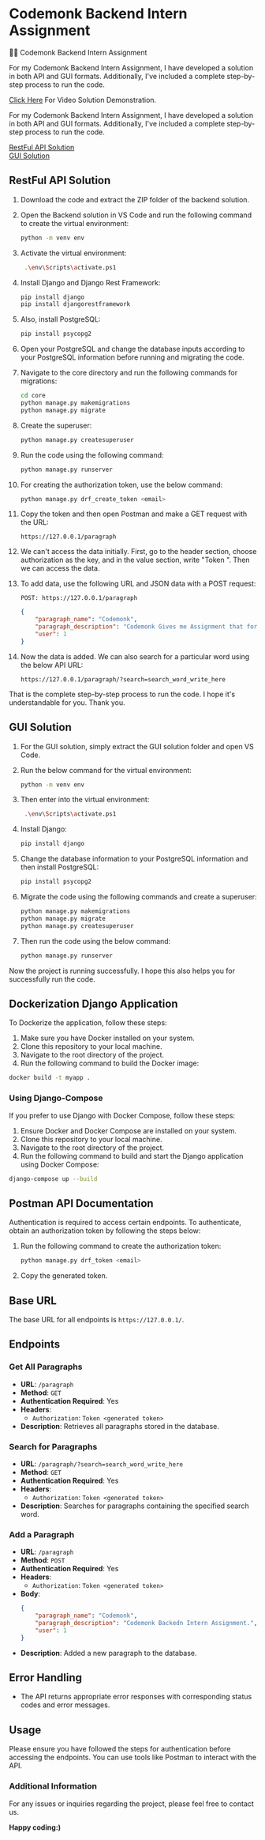# Codemonk Backend Intern Assignment

👨‍💻 Codemonk Backend Intern Assignment  

For my Codemonk Backend Intern Assignment, I have developed a solution in both API and GUI formats. Additionally, I've included a complete step-by-step process to run the code.

[Click Here](#) For Video Solution Demonstration.

For my Codemonk Backend Intern Assignment, I have developed a solution in both API and GUI formats. Additionally, I've included a complete step-by-step process to run the code.

[RestFul API Solution](#restful-api-solution)  
[GUI Solution](#gui-solution)

## RestFul API Solution

1. Download the code and extract the ZIP folder of the backend solution.
2. Open the Backend solution in VS Code and run the following command to create the virtual environment:
   
   ```bash
   python -m venv env 
   ```
   
3. Activate the virtual environment:
   
   ```bash
    .\env\Scripts\activate.ps1
   ```
   
4. Install Django and Django Rest Framework:
   
   ```bash
   pip install django
   pip install djangorestframework
   ```
   
5. Also, install PostgreSQL:
   
   ```bash
   pip install psycopg2
   ```
   
6. Open your PostgreSQL and change the database inputs according to your PostgreSQL information before running and migrating the code.
7. Navigate to the core directory and run the following commands for migrations:
    
   ```bash
   cd core 
   python manage.py makemigrations
   python manage.py migrate 
   ```

8. Create the superuser:
    
   ```bash
   python manage.py createsuperuser
   ```

9. Run the code using the following command:
    
   ```bash
   python manage.py runserver
   ```

10. For creating the authorization token, use the below command:
    
    ```bash
    python manage.py drf_create_token <email>
    ```
    
11. Copy the token and then open Postman and make a GET request with the URL:
    
    ```
    https://127.0.0.1/paragraph
    ```
    
12. We can't access the data initially. First, go to the header section, choose authorization as the key, and in the value section, write "Token <generated token>". Then we can access the data.
13. To add data, use the following URL and JSON data with a POST request:
    
    ```
    POST: https://127.0.0.1/paragraph
    ```
    
    ```json
    {
        "paragraph_name": "Codemonk",
        "paragraph_description": "Codemonk Gives me Assignment that for that",
        "user": 1
    }
    ```
    
14. Now the data is added. We can also search for a particular word using the below API URL:
    
    ```
    https://127.0.0.1/paragraph/?search=search_word_write_here
    ```
That is the complete step-by-step process to run the code. I hope it's understandable for you. Thank you.

## GUI Solution

1. For the GUI solution, simply extract the GUI solution folder and open VS Code.
2. Run the below command for the virtual environment:
   
   ```bash
   python -m venv env 
   ```
   
3. Then enter into the virtual environment:
   
   ```bash
    .\env\Scripts\activate.ps1
   ```
   
4. Install Django:
   
   ```bash
   pip install django 
   ```
   
5. Change the database information to your PostgreSQL information and then install PostgreSQL:
   
   ```bash
   pip install psycopg2

   ```
   
6. Migrate the code using the following commands and create a superuser:
    
   ```bash
   python manage.py makemigrations
   python manage.py migrate 
   python manage.py createsuperuser
   ```

7. Then run the code using the below command:
    
   ```bash
   python manage.py runserver
   ```

Now the project is running successfully. I hope this also helps you for successfully run the code.

## Dockerization Django Application
To Dockerize the application, follow these steps:

1. Make sure you have Docker installed on your system.
2. Clone this repository to your local machine.
3. Navigate to the root directory of the project.
4. Run the following command to build the Docker image:

```bash
docker build -t myapp .
```

### Using Django-Compose
If you prefer to use Django with Docker Compose, follow these steps:

1. Ensure Docker and Docker Compose are installed on your system.
2. Clone this repository to your local machine.
3. Navigate to the root directory of the project.
4. Run the following command to build and start the Django application using Docker Compose:

```bash
django-compose up --build
```

## Postman API Documentation

Authentication is required to access certain endpoints. To authenticate, obtain an authorization token by following the steps below:

1. Run the following command to create the authorization token:
   ```bash
   python manage.py drf_token <email>
   ```
2. Copy the generated token.

## Base URL

The base URL for all endpoints is `https://127.0.0.1/`.

## Endpoints

### Get All Paragraphs

- **URL**: `/paragraph`
- **Method**: `GET`
- **Authentication Required**: Yes
- **Headers**:
  - `Authorization`: `Token <generated token>`
- **Description**: Retrieves all paragraphs stored in the database.

### Search for Paragraphs

- **URL**: `/paragraph/?search=search_word_write_here`
- **Method**: `GET`
- **Authentication Required**: Yes
- **Headers**:
  - `Authorization`: `Token <generated token>`
- **Description**: Searches for paragraphs containing the specified search word.

### Add a Paragraph

- **URL**: `/paragraph`
- **Method**: `POST`
- **Authentication Required**: Yes
- **Headers**:
  - `Authorization`: `Token <generated token>`
- **Body**:
  ```json
  {
      "paragraph_name": "Codemonk",
      "paragraph_description": "Codemonk Backedn Intern Assignment.",
      "user": 1
  }
  ```
- **Description**: Added a new paragraph to the database.


## Error Handling

- The API returns appropriate error responses with corresponding status codes and error messages.

## Usage

Please ensure you have followed the steps for authentication before accessing the endpoints. You can use tools like Postman to interact with the API.

### Additional Information
For any issues or inquiries regarding the project, please feel free to contact us.

**Happy coding:)**

